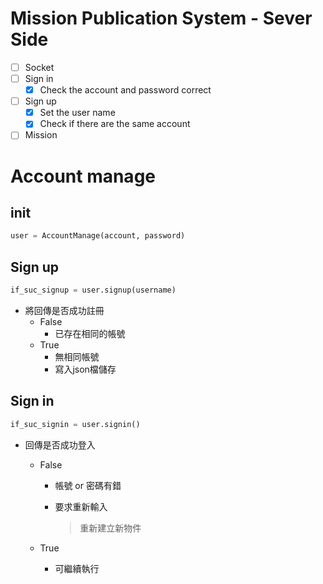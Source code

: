 # Mission Publication System - Sever Side

- [ ] Socket
- [ ] Sign in
  - [x] Check the account and password correct
- [ ] Sign up 
  - [x] Set the user name
  - [x] Check if there are the same account

- [ ] Mission

# Account manage

## init 

```python
user = AccountManage(account, password)
```

## Sign up

```python
if_suc_signup = user.signup(username)
```

- 將回傳是否成功註冊
  - False
    - 已存在相同的帳號
  - True
    - 無相同帳號
    - 寫入json檔儲存

## Sign in

```python
if_suc_signin = user.signin()
```

- 回傳是否成功登入

  - False

    - 帳號 or 密碼有錯

    - 要求重新輸入

      > 重新建立新物件

  - True

    - 可繼續執行

